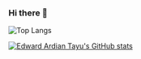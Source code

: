 ### Hi there 👋

![Top Langs](https://github-readme-stats.vercel.app/api/top-langs/?username=edwardardian&theme=dracula)

[![Edward Ardian Tayu's GitHub stats](https://github-readme-stats.vercel.app/api?username=edwardardian&theme=dracula&show_icons=true)](https://github.com/edwardardian/github-readme-stats)

<!--
**edwardardian/edwardardian** is a ✨ _special_ ✨ repository because its `README.md` (this file) appears on your GitHub profile.

Here are some ideas to get you started:

- 🔭 I’m currently working on ...
- 🌱 I’m currently learning ...
- 👯 I’m looking to collaborate on ...
- 🤔 I’m looking for help with ...
- 💬 Ask me about ...
- 📫 How to reach me: ...
- 😄 Pronouns: ...
- ⚡ Fun fact: ...
-->
